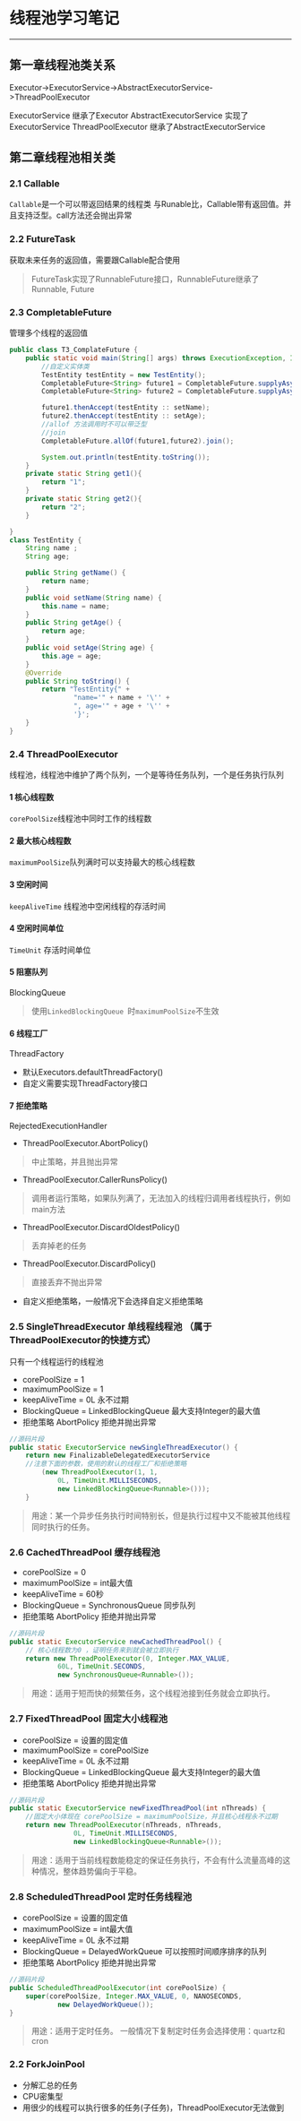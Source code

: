 # 线程池学习笔记
---
## 第一章线程池类关系
Executor->ExecutorService->AbstractExecutorService->ThreadPoolExecutor

ExecutorService 继承了Executor
AbstractExecutorService 实现了 ExecutorService
ThreadPoolExecutor 继承了AbstractExecutorService

## 第二章线程池相关类

### 2.1 Callable
`Callable`是一个可以带返回结果的线程类
与Runable比，Callable带有返回值。并且支持泛型。call方法还会抛出异常

### 2.2 FutureTask
获取未来任务的返回值，需要跟Callable配合使用
> FutureTask实现了RunnableFuture接口，RunnableFuture继承了Runnable, Future

### 2.3 CompletableFuture
管理多个线程的返回值
``` java
public class T3_ComplateFuture {
    public static void main(String[] args) throws ExecutionException, InterruptedException {
        //自定义实体类
        TestEntity testEntity = new TestEntity();
        CompletableFuture<String> future1 = CompletableFuture.supplyAsync(() -> get1());
        CompletableFuture<String> future2 = CompletableFuture.supplyAsync(() -> get2());

        future1.thenAccept(testEntity :: setName);
        future2.thenAccept(testEntity :: setAge);
        //allof 方法调用时不可以带泛型
        //join
        CompletableFuture.allOf(future1,future2).join();

        System.out.println(testEntity.toString());
    }
    private static String get1(){
        return "1";
    }
    private static String get2(){
        return "2";
    }

}
class TestEntity {
    String name ;
    String age;

    public String getName() {
        return name;
    }
    public void setName(String name) {
        this.name = name;
    }
    public String getAge() {
        return age;
    }
    public void setAge(String age) {
        this.age = age;
    }
    @Override
    public String toString() {
        return "TestEntity{" +
                "name='" + name + '\'' +
                ", age='" + age + '\'' +
                '}';
    }
}
```

### 2.4 ThreadPoolExecutor
线程池，线程池中维护了两个队列，一个是等待任务队列，一个是任务执行队列

#### 1 核心线程数
`corePoolSize`线程池中同时工作的线程数

#### 2 最大核心线程数
`maximumPoolSize`队列满时可以支持最大的核心线程数

#### 3 空闲时间
`keepAliveTime` 线程池中空闲线程的存活时间

#### 4 空闲时间单位
`TimeUnit` 存活时间单位

#### 5 阻塞队列
BlockingQueue

> 使用`LinkedBlockingQueue `时`maximumPoolSize`不生效

#### 6 线程工厂
ThreadFactory
- 默认Executors.defaultThreadFactory()
- 自定义需要实现ThreadFactory接口

#### 7 拒绝策略
RejectedExecutionHandler

- ThreadPoolExecutor.AbortPolicy()
> 中止策略，并且抛出异常
- ThreadPoolExecutor.CallerRunsPolicy()
> 调用者运行策略，如果队列满了，无法加入的线程归调用者线程执行，例如main方法
- ThreadPoolExecutor.DiscardOldestPolicy()
> 丢弃掉老的任务
- ThreadPoolExecutor.DiscardPolicy()
> 直接丢弃不抛出异常
- 自定义拒绝策略，一般情况下会选择自定义拒绝策略

### 2.5 SingleThreadExecutor 单线程线程池 （属于ThreadPoolExecutor的快捷方式）
只有一个线程运行的线程池
- corePoolSize = 1
- maximumPoolSize = 1
- keepAliveTime = 0L 永不过期
- BlockingQueue = LinkedBlockingQueue 最大支持Integer的最大值
- 拒绝策略 AbortPolicy 拒绝并抛出异常
``` java
//源码片段
public static ExecutorService newSingleThreadExecutor() {
    return new FinalizableDelegatedExecutorService
    //注意下面的参数，使用的默认的线程工厂和拒绝策略
        (new ThreadPoolExecutor(1, 1,
            0L, TimeUnit.MILLISECONDS,
            new LinkedBlockingQueue<Runnable>()));
    }
```
> 用途：某一个异步任务执行时间特别长，但是执行过程中又不能被其他线程同时执行的任务。

### 2.6 CachedThreadPool 缓存线程池
- corePoolSize = 0
- maximumPoolSize = int最大值
- keepAliveTime = 60秒
- BlockingQueue = SynchronousQueue 同步队列
- 拒绝策略 AbortPolicy 拒绝并抛出异常
```java
//源码片段
public static ExecutorService newCachedThreadPool() {
    // 核心线程数为0 ，证明任务来到就会被立即执行
    return new ThreadPoolExecutor(0, Integer.MAX_VALUE,
            60L, TimeUnit.SECONDS,
            new SynchronousQueue<Runnable>());
```
> 用途：适用于短而快的频繁任务，这个线程池接到任务就会立即执行。

### 2.7 FixedThreadPool 固定大小线程池
- corePoolSize = 设置的固定值
- maximumPoolSize = corePoolSize
- keepAliveTime = 0L 永不过期
- BlockingQueue = LinkedBlockingQueue 最大支持Integer的最大值
- 拒绝策略 AbortPolicy 拒绝并抛出异常
``` java
//源码片段
public static ExecutorService newFixedThreadPool(int nThreads) {
    //固定大小体现在 corePoolSize = maximumPoolSize，并且核心线程永不过期
    return new ThreadPoolExecutor(nThreads, nThreads,
                0L, TimeUnit.MILLISECONDS,
                new LinkedBlockingQueue<Runnable>());
```
> 用途：适用于当前线程数能稳定的保证任务执行，不会有什么流量高峰的这种情况，整体趋势偏向于平稳。
### 2.8 ScheduledThreadPool 定时任务线程池
- corePoolSize = 设置的固定值
- maximumPoolSize = int最大值
- keepAliveTime = 0L 永不过期
- BlockingQueue = DelayedWorkQueue 可以按照时间顺序排序的队列
- 拒绝策略 AbortPolicy 拒绝并抛出异常
``` java
//源码片段
public ScheduledThreadPoolExecutor(int corePoolSize) {
    super(corePoolSize, Integer.MAX_VALUE, 0, NANOSECONDS,
            new DelayedWorkQueue());
}
```
> 用途：适用于定时任务。
一般情况下复制定时任务会选择使用：quartz和cron

### 2.2 ForkJoinPool
- 分解汇总的任务
- CPU密集型
- 用很少的线程可以执行很多的任务(子任务)，ThreadPoolExecutor无法做到